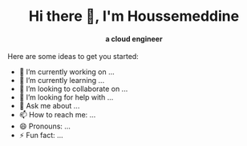 <div align="center">
<h1 align="center"> Hi there 👋, I'm Houssemeddine </h1>
<h4 align="center"> a cloud engineer</h4>
</div>

Here are some ideas to get you started:

- 🔭 I’m currently working on ...
- 🌱 I’m currently learning ...
- 👯 I’m looking to collaborate on ...
- 🤔 I’m looking for help with ...
- 💬 Ask me about ...
- 📫 How to reach me: ...
- 😄 Pronouns: ...
- ⚡ Fun fact: ...

